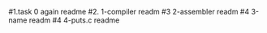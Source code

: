 #1.task 0 again readme
#2. 1-compiler readm
#3 2-assembler readm
#4 3-name readm
#4 4-puts.c readme
